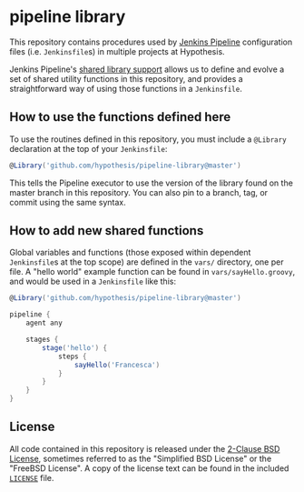 pipeline library
================

This repository contains procedures used by [Jenkins
Pipeline](https://jenkins.io/doc/book/pipeline/) configuration files (i.e.
`Jenkinsfile`s) in multiple projects at Hypothesis.

Jenkins Pipeline's [shared library
support](https://jenkins.io/doc/book/pipeline/shared-libraries/) allows us to
define and evolve a set of shared utility functions in this repository, and
provides a straightforward way of using those functions in a `Jenkinsfile`.

How to use the functions defined here
-------------------------------------

To use the routines defined in this repository, you must include a `@Library`
declaration at the top of your `Jenkinsfile`:

```groovy
@Library('github.com/hypothesis/pipeline-library@master')
```

This tells the Pipeline executor to use the version of the library found on the
master branch in this repository. You can also pin to a branch, tag, or commit
using the same syntax.

How to add new shared functions
-------------------------------

Global variables and functions (those exposed within dependent `Jenkinsfile`s at
the top scope) are defined in the `vars/` directory, one per file. A "hello
world" example function can be found in `vars/sayHello.groovy`, and would be
used in a `Jenkinsfile` like this:

```groovy
@Library('github.com/hypothesis/pipeline-library@master')

pipeline {
    agent any

    stages {
        stage('hello') {
            steps {
                sayHello('Francesca')
            }
        }
    }
}
```

License
-------

All code contained in this repository is released under the [2-Clause BSD
License](http://www.opensource.org/licenses/BSD-2-Clause), sometimes referred to
as the "Simplified BSD License" or the "FreeBSD License". A copy of the license
text can be found in the included [`LICENSE`](LICENSE) file.
